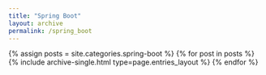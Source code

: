 ```yaml
---
title: "Spring Boot"
layout: archive
permalink: /spring_boot
---
```



{% assign posts = site.categories.spring-boot %}
{% for post in posts %} {% include archive-single.html type=page.entries_layout %} {% endfor %}